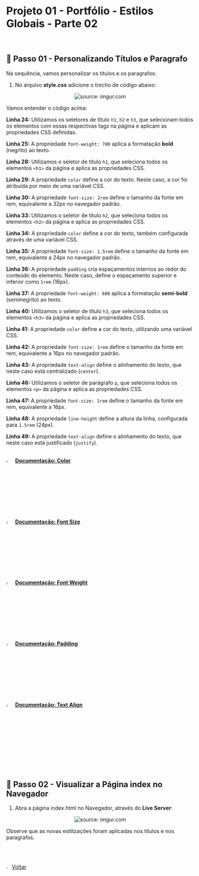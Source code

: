 <h1>Projeto 01 - Portfólio - Estilos Globais - Parte 02</h1>

<br />

<h2>👣 Passo 01 - Personalizando Títulos e Paragrafo</h2>



Na sequência, vamos personalizar os títulos e os paragrafos:

1. No arquivo **style.css** adicione o trecho de código abaixo:

<div align="center"><img src="https://i.imgur.com/TJd4qfA.png" title="source: imgur.com" /></div>

Vamos entender o código acima:

**Linha 24:** Utilizamos os seletores de título `h1`, `h2` e `h3`, que selecionam todos os elementos com essas respectivas tags na página e aplicam as propriedades CSS definidas.

**Linha 25:** A propriedade `font-weight: 700` aplica a formatação **bold** (negrito) ao texto.

**Linha 28:** Utilizamos o seletor de título `h1`, que seleciona todos os elementos `<h1>` da página e aplica as propriedades CSS.

**Linha 29:** A propriedade `color` define a cor do texto. Neste caso, a cor foi atribuída por meio de uma variável CSS.

**Linha 30:** A propriedade `font-size: 2rem` define o tamanho da fonte em rem, equivalente a 32px no navegador padrão.

**Linha 33:** Utilizamos o seletor de título `h2`, que seleciona todos os elementos `<h2>` da página e aplica as propriedades CSS.

**Linha 34:** A propriedade `color` define a cor do texto, também configurada através de uma variável CSS.

**Linha 35:** A propriedade `font-size: 1.5rem` define o tamanho da fonte em rem, equivalente a 24px no navegador padrão.

**Linha 36:** A propriedade `padding` cria espaçamentos internos ao redor do conteúdo do elemento. Neste caso, define o espaçamento superior e inferior como `1rem` (16px).

**Linha 37:** A propriedade `font-weight: 600` aplica a formatação **semi-bold** (seminegrito) ao texto.

**Linha 40:** Utilizamos o seletor de título `h3`, que seleciona todos os elementos `<h3>` da página e aplica as propriedades CSS.

**Linha 41:** A propriedade `color` define a cor do texto, utilizando uma variável CSS.

**Linha 42:** A propriedade `font-size: 1rem` define o tamanho da fonte em rem, equivalente a 16px no navegador padrão.

**Linha 43:** A propriedade `text-align` define o alinhamento do texto, que neste caso está centralizado (`center`).

**Linha 46:** Utilizamos o seletor de parágrafo `p`, que seleciona todos os elementos `<p>` da página e aplica as propriedades CSS.

**Linha 47:** A propriedade `font-size: 1rem` define o tamanho da fonte em rem, equivalente a 16px.

**Linha 48:** A propriedade `line-height` define a altura da linha, configurada para `1.5rem` (24px).

**Linha 49:** A propriedade `text-align` define o alinhamento do texto, que neste caso está justificado (`justify`).

<br />

<div align="left"><img src="https://i.imgur.com/7IdCTXz.png" title="source: imgur.com" width="4%"/> <a href="https://www.w3schools.com/cssref/pr_text_color.php" target="_blank"><b>Documentação: Color</b></a></div>

<div align="left"><img src="https://i.imgur.com/7IdCTXz.png" title="source: imgur.com" width="4%"/> <a href="https://www.w3schools.com/cssref/pr_font_font-size.php" target="_blank"><b>Documentação: Font Size</b></a></div>

<div align="left"><img src="https://i.imgur.com/7IdCTXz.png" title="source: imgur.com" width="4%"/> <a href="https://www.w3schools.com/cssref/pr_font_weight.php" target="_blank"><b>Documentação: Font Weight</b></a></div>

<div align="left"><img src="https://i.imgur.com/7IdCTXz.png" title="source: imgur.com" width="4%"/> <a href="https://www.w3schools.com/css/css_padding.asp" target="_blank"><b>Documentação: Padding</b></a></div>

<div align="left"><img src="https://i.imgur.com/7IdCTXz.png" title="source: imgur.com" width="4%"/> <a href="https://www.w3schools.com/cssref/pr_text_text-align.php" target="_blank"><b>Documentação: Text Align</b></a></div>

<br />

<h2>👣 Passo 02 - Visualizar a Página index no Navegador</h2>



1. Abra a página index.html no Navegador, através do **Live Server**:

<div align="center"><img src="https://i.imgur.com/dFU2XCe.png" title="source: imgur.com" /></div>

Observe que as novas estilizações foram aplicadas nos títulos e nos paragrafos.

<br /><br />

<div align="left"><a href="README.md"><img src="https://i.imgur.com/XMgF3gl.png" title="source: imgur.com" width="3%"/>Voltar</a></div>